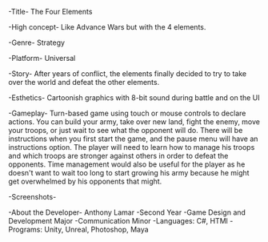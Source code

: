 -Title-
The Four Elements

-High concept-
Like Advance Wars but with the 4 elements.

-Genre-
Strategy

-Platform-
Universal

-Story-
After years of conflict, the elements finally decided to try to take over the world and defeat the other elements.

-Esthetics-
Cartoonish graphics with 8-bit sound during battle and on the UI

-Gameplay-
Turn-based game using touch or mouse controls to declare actions. You can build your army, take over new land,
fight the enemy, move your troops, or just wait to see what the opponent will do. There will be instructions when
you first start the game, and the pause menu will have an instructions option. The player will need to learn how to
manage his troops and which troops are stronger against others in order to defeat the opponents. Time management would
also be useful for the player as he doesn't want to wait too long to start growing his army because he might get
overwhelmed by his opponents that might.

-Screenshots-


-About the Developer-
Anthony Lamar
-Second Year 
-Game Design and Development Major
-Communication Minor
-Languages: C#, HTMl 
-Programs: Unity, Unreal, Photoshop, Maya
